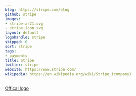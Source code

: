 ```yaml
---
blog: https://stripe.com/blog
github: stripe
images:
- stripe-ar21.svg
- stripe-icon.svg
layout: default
logohandle: stripe
skipped: 0
sort: stripe
tags:
- payments
title: Stripe
twitter: stripe
website: https://www.stripe.com/
wikipedia: https://en.wikipedia.org/wiki/Stripe_(company)
---
```


[Offical logo](https://stripe.com/about/resources)
